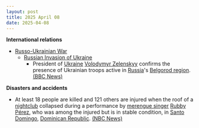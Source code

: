 ```yaml
---
layout: post
title: 2025 April 08
date: 2025-04-08
---
```



**International relations**

* [Russo-Ukrainian War](https://en.wikipedia.org/wiki/Russo-Ukrainian_War "Russo-Ukrainian War")
  + [Russian Invasion of Ukraine](https://en.wikipedia.org/wiki/Russian_Invasion_of_Ukraine "Russian Invasion of Ukraine")
    - President of [Ukraine](https://en.wikipedia.org/wiki/Ukraine "Ukraine") [Volodymyr Zelenskyy](https://en.wikipedia.org/wiki/Volodymyr_Zelenskyy "Volodymyr Zelenskyy") confirms the presence of Ukrainian troops active in [Russia](https://en.wikipedia.org/wiki/Russia "Russia")'s [Belgorod region](https://en.wikipedia.org/wiki/Belgorod_region "Belgorod region"). [(BBC News)](https://www.bbc.com/news/articles/cwy7dv6zk36o)

**Disasters and accidents**

* At least 18 people are killed and 121 others are injured when the roof of a [nightclub](https://en.wikipedia.org/wiki/Nightclub "Nightclub") collapsed during a performance by [merengue singer](https://en.wikipedia.org/wiki/Merengue_music "Merengue music") [Rubby Pérez](https://en.wikipedia.org/wiki/Rubby_P%C3%A9rez "Rubby Pérez"), who was among the injured but is in stable condition, in [Santo Domingo](https://en.wikipedia.org/wiki/Santo_Domingo "Santo Domingo"), [Dominican Republic](https://en.wikipedia.org/wiki/Dominican_Republic "Dominican Republic"). [(NBC News)](https://www.nbcnews.com/news/world/13-dead-90-hospitalized-roof-dominican-republic-club-collapses-rcna200158)
